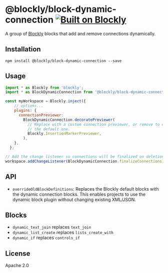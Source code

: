 # @blockly/block-dynamic-connection [![Built on Blockly](https://tinyurl.com/built-on-blockly)](https://github.com/google/blockly)

A group of [Blockly](https://www.npmjs.com/package/blockly) blocks that
add and remove connections dynamically.

## Installation

```
npm install @blockly/block-dynamic-connection --save
```

## Usage

```js
import * as Blockly from 'blockly';
import * as BlockDynamicConnection from '@blockly/block-dynamic-connection';

const myWorkspace = Blockly.inject({
    // options...
    plugins: {
      connectionPreviewer:
        BlockDynamicConnection.decoratePreviewer(
          // Replace with a custom connection previewer, or remove to decorate
          // the default one.
          Blockly.InsertionMarkerPreviewer,
        ),
    },
  };

// Add the change listener so connections will be finalized on deletion.
workspace.addChangeListener(BlockDynamicConnection.finalizeConnections);
```

## API

- `overrideOldBlockDefinitions`: Replaces the Blockly default blocks with the
  dynamic connection blocks. This enables projects to use the dynamic block
  plugin without changing existing XML/JSON.

## Blocks

- `dynamic_text_join` replaces `text_join`
- `dynamic_list_create` replaces `lists_create_with`
- `dynamic_if` replaces `controls_if`

## License

Apache 2.0

